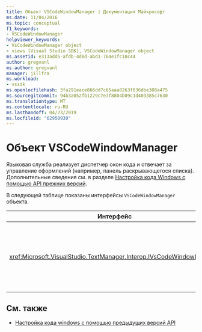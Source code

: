 ```yaml
---
title: Объект VSCodeWindowManager | Документация Майкрософт
ms.date: 11/04/2016
ms.topic: conceptual
f1_keywords:
- VSCodeWindowManager
helpviewer_keywords:
- VsCodeWindowManager object
- views [Visual Studio SDK], VSCodeWindowManager object
ms.assetid: e313add5-afdb-4d8d-abd1-764e1fc10c44
author: gregvanl
ms.author: gregvanl
manager: jillfra
ms.workload:
- vssdk
ms.openlocfilehash: 3fa291eace866dd7c65aaa8263f036dbe388a475
ms.sourcegitcommit: 94b3a052fb1229c7e7f8804b09c1d403385c7630
ms.translationtype: MT
ms.contentlocale: ru-RU
ms.lasthandoff: 04/23/2019
ms.locfileid: "62950930"
---
```

# <a name="vscodewindowmanager-object"></a>Объект VSCodeWindowManager
Языковая служба реализует диспетчер окон кода и отвечает за управление оформлений (например, панель раскрывающегося списка). Дополнительные сведения см. в разделе [Настройка кода Windows с помощью API прежних версий](../extensibility/customizing-code-windows-by-using-the-legacy-api.md).

 В следующей таблице показаны интерфейсы `VSCodeWindowManager` объекта.

|Интерфейс|Описание|
|---------------|-----------------|
|<xref:Microsoft.VisualStudio.TextManager.Interop.IVsCodeWindowManager>|Позволяет быть добавляемые или удаляемые из окна кода элементы оформления (например раскрывающиеся панели).|

## <a name="see-also"></a>См. также
- [Настройка кода windows с помощью предыдущих версий API](../extensibility/customizing-code-windows-by-using-the-legacy-api.md)